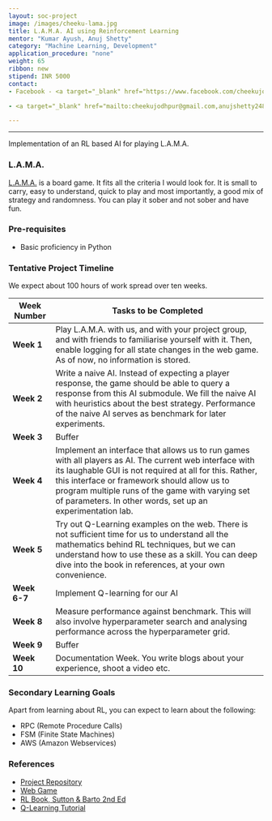 ```yaml
---
layout: soc-project
image: /images/cheeku-lama.jpg
title: L.A.M.A. AI using Reinforcement Learning
mentor: "Kumar Ayush, Anuj Shetty"
category: "Machine Learning, Development"
application_procedure: "none"
weight: 65
ribbon: new
stipend: INR 5000
contact:
- Facebook - <a target="_blank" href="https://www.facebook.com/cheekujodhpur">Kumar Ayush</a>&nbsp;<a target="_blank" href="https://www.facebook.com/shetty.anuj">Anuj Shetty</a>

- <a target="_blank" href="mailto:cheekujodhpur@gmail.com,anujshetty248@gmail.com">Email ID</a> - cheekujodhpur@gmail.com, anujshetty248@gmail.com

---
```


---

Implementation of an RL based AI for playing L.A.M.A.

<!--break-->

### L.A.M.A.
[L.A.M.A.](https://boardgamegeek.com/boardgame/266083/llm) is a board game. It fits all the criteria I would look for. It is small to carry, easy to understand, quick to play and most importantly, a good mix of strategy and randomness. You can play it sober and not sober and have fun.

<!--break-->

### Pre-requisites
- Basic proficiency in Python

<!--break-->

### Tentative Project Timeline

We expect about 100 hours of work spread over ten weeks.

<!--break-->

|Week Number  | Tasks to be Completed|
|--- | --- | 
|**Week 1** |Play L.A.M.A. with us, and with your project group, and with friends to familiarise yourself with it. Then, enable logging for all state changes in the web game. As of now, no information is stored.|
|**Week 2** |Write a naive AI. Instead of expecting a player response, the game should be able to query a response from this AI submodule. We fill the naive AI with heuristics about the best strategy. Performance of the naive AI serves as benchmark for later experiments.|
|**Week 3** |Buffer|
|**Week 4** |Implement an interface that allows us to run games with all players as AI. The current web interface with its laughable GUI is not required at all for this. Rather, this interface or framework should allow us to program multiple runs of the game with varying set of parameters. In other words, set up an experimentation lab.|
|**Week 5** |Try out Q-Learning examples on the web. There is not sufficient time for us to understand all the mathematics behind RL techniques, but we can understand how to use these as a skill. You can deep dive into the book in references, at your own convenience.|
|**Week 6-7** |Implement Q-learning for our AI|
|**Week 8** |Measure performance against benchmark. This will also involve hyperparameter search and analysing performance across the hyperparameter grid.|
|**Week 9** |Buffer|
|**Week 10**|Documentation Week. You write blogs about your experience, shoot a video etc.

<!--break-->

### Secondary Learning Goals
Apart from learning about RL, you can expect to learn about the following:
- RPC (Remote Procedure Calls)
- FSM (Finite State Machines)
- AWS (Amazon Webservices)

<!--break-->

### References
- [Project Repository](https://github.com/cheekujodhpur/projectlama)
- [Web Game](https://kumar-ayush.com/lama/)
- [RL Book, Sutton & Barto 2nd Ed](https://web.stanford.edu/class/psych209/Readings/SuttonBartoIPRLBook2ndEd.pdf)
- [Q-Learning Tutorial](https://www.learndatasci.com/tutorials/reinforcement-q-learning-scratch-python-openai-gym/)
